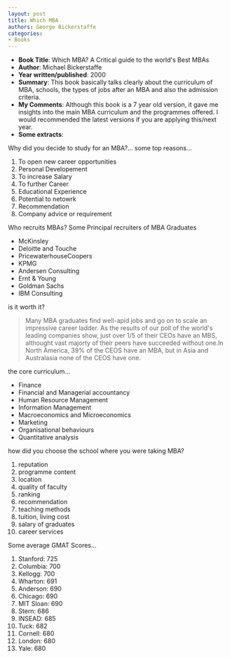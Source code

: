```yaml
---
layout: post
title: Which MBA
authors: George Bickerstaffe
categories:
- Books
---
```



- **Book Title**: Which MBA? A Critical guide to the world's Best MBAs
- **Author**: Michael Bickerstaffe
- **Year written/published**: 2000
- **Summary**: This book basically talks clearly about the curriculum of MBA, schools, the types of jobs after an MBA and also the admission criteria.
- **My Comments**: Although this book is a 7 year old version, it gave me insights into the main MBA curriculum and the programmes offered. I would recommended the latest versions if you are applying this/next year.
- **Some extracts**:

Why did you decide to study for an MBA?... some top reasons...

1. To open new career opportunities
2. Personal Developement
3. To increase Salary
4. To further Career
5. Educational Experience
6. Potential to netowrk
7. Recommendation
8. Company advice or requirement

Who recruits MBAs? Some Principal recruiters of MBA Graduates

- McKinsley
- Deloitte and Touche
- PricewaterhouseCoopers
- KPMG
- Andersen Consulting
- Ernt & Young
- Goldman Sachs
- IBM Consulting

is it worth it?

> Many MBA graduates find well-apid jobs and go on to scale an impressive career ladder. As the results of our poll of the world's leading companies show, just over 1/5 of their CEOs have an MBS, althought vast majorty of their peers have succeeded without one.In North America, 39% of the CEOS have an MBA, but in Asia and Australasia none of the CEOS have one.

the core curriculum...

- Finance
- Financial and Managerial accountancy
- Human Resource Management
- Information Management
- Macroeconomics and Microeconomics
- Marketing
- Organisational behaviours
- Quantitative analysis

how did you choose the school where you were taking MBA?

1. reputation
2. programme content
3. location
4. quality of faculty
5. ranking
6. recommendation
7. teaching methods
8. tuition, living cost
9. salary of graduates
10. career services

Some average GMAT Scores...

1. Stanford: 725
2. Columbia: 700
3. Kellogg: 700
4. Wharton: 691
5. Anderson: 690
6. Chicago: 690
7. MIT Sloan: 690
8. Stern: 686
9. INSEAD: 685
10. Tuck: 682
11. Cornell: 680
12. London: 680
13. Yale: 680
